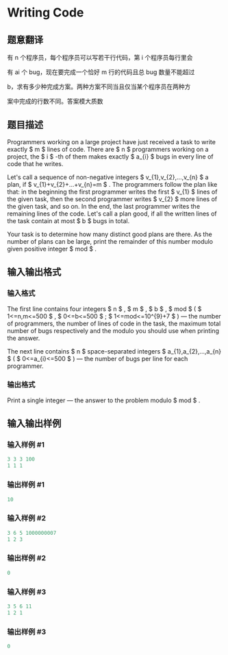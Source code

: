 # Writing Code

## 题意翻译

有 n 个程序员，每个程序员可以写若干行代码，第 i 个程序员每行里会

有 ai 个 bug，现在要完成一个恰好 m 行的代码且总 bug 数量不能超过

b，求有多少种完成方案。两种方案不同当且仅当某个程序员在两种方

案中完成的行数不同。答案模大质数

## 题目描述

Programmers working on a large project have just received a task to write exactly $ m $ lines of code. There are $ n $ programmers working on a project, the $ i $ -th of them makes exactly $ a_{i} $ bugs in every line of code that he writes.

Let's call a sequence of non-negative integers $ v_{1},v_{2},...,v_{n} $ a plan, if $ v_{1}+v_{2}+...+v_{n}=m $ . The programmers follow the plan like that: in the beginning the first programmer writes the first $ v_{1} $ lines of the given task, then the second programmer writes $ v_{2} $ more lines of the given task, and so on. In the end, the last programmer writes the remaining lines of the code. Let's call a plan good, if all the written lines of the task contain at most $ b $ bugs in total.

Your task is to determine how many distinct good plans are there. As the number of plans can be large, print the remainder of this number modulo given positive integer $ mod $ .

## 输入输出格式

### 输入格式

The first line contains four integers $ n $ , $ m $ , $ b $ , $ mod $ ( $ 1<=n,m<=500 $ , $ 0<=b<=500 $ ; $ 1<=mod<=10^{9}+7 $ ) — the number of programmers, the number of lines of code in the task, the maximum total number of bugs respectively and the modulo you should use when printing the answer.

The next line contains $ n $ space-separated integers $ a_{1},a_{2},...,a_{n} $ ( $ 0<=a_{i}<=500 $ ) — the number of bugs per line for each programmer.

### 输出格式

Print a single integer — the answer to the problem modulo $ mod $ .

## 输入输出样例

### 输入样例 #1

```cpp
3 3 3 100
1 1 1

```
### 输出样例 #1

```cpp
10

```
### 输入样例 #2

```cpp
3 6 5 1000000007
1 2 3

```
### 输出样例 #2

```cpp
0

```
### 输入样例 #3

```cpp
3 5 6 11
1 2 1

```
### 输出样例 #3

```cpp
0

```
